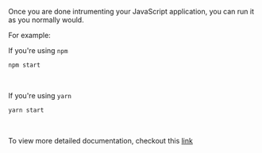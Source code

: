 Once you are done intrumenting your JavaScript application, you can run it as you normally would.

For example:

If you're using `npm`
```bash
npm start
```
&nbsp;

If you're using `yarn`
```bash
yarn start
``` 

&nbsp;

To view more detailed documentation, checkout this [link](https://signoz.io/docs/instrumentation/javascript/)